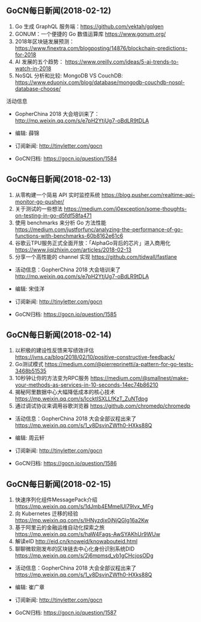 ## GoCN每日新闻(2018-02-12)

1. Go 生成 GraphQL 服务端：https://github.com/vektah/gqlgen
2. GONUM：一个便捷的 Go 数值运算库  https://www.gonum.org/
3. 2018年区块链发展预测： https://www.finextra.com/blogposting/14876/blockchain-predictions-for-2018
4. AI 发展的五个趋势： https://www.oreilly.com/ideas/5-ai-trends-to-watch-in-2018
5. NoSQL 分析和比较: MongoDB VS CouchDB: 
https://www.eduonix.com/blog/database/mongodb-couchdb-nosql-database-choose/

活动信息
* GopherChina 2018 大会培训来了：http://mp.weixin.qq.com/s/e7pH2YtjUg7-oBdLR9tDLA

* 编辑: 薛锦
* 订阅新闻: http://tinyletter.com/gocn
* GoCN归档:  https://gocn.io/question/1584

## GoCN每日新闻(2018-02-13)

1. 从零构建一个简易 API 实时监控系统 https://blog.pusher.com/realtime-api-monitor-go-pusher/
2. 关于测试的一些想法 https://medium.com/i0exception/some-thoughts-on-testing-in-go-d5fdf58fa471
3. 使用 benchmarks 来分析 Go 方法性能 https://medium.com/justforfunc/analyzing-the-performance-of-go-functions-with-benchmarks-60b8162e61c6
4. 谷歌云TPU服务正式全面开放：「AlphaGo背后的芯片」进入商用化 https://www.jiqizhixin.com/articles/2018-02-13
5. 分享一个高性能的 channel 实现 https://github.com/tidwall/fastlane

* 活动信息：GopherChina 2018 大会培训来了 http://mp.weixin.qq.com/s/e7pH2YtjUg7-oBdLR9tDLA

* 编辑: 宋佳洋
* 订阅新闻: http://tinyletter.com/gocn
* GoCN归档:  https://gocn.io/question/1585

## GoCN每日新闻(2018-02-14)

1. 以积极的建设性反馈来写绩效评估 https://jvns.ca/blog/2018/02/10/positive-constructive-feedback/
2. Go测试模式 https://medium.com/@pierreprinetti/a-pattern-for-go-tests-3468b51535
3. 10秒钟让你的方法变为RPC服务 https://medium.com/@smallnest/make-your-methods-as-services-in-10-seconds-14ec74b86210
4. 揭秘阿里数据中心大幅降低成本的核心技术 https://mp.weixin.qq.com/s/lccktISXLLfKzT_ZuNTdpg 
5. 通过调试协议来调用谷歌浏览器 https://github.com/chromedp/chromedp

* 活动信息：GopherChina 2018 大会全部议程出来了 https://mp.weixin.qq.com/s/1_v8DsvinZWfh0-HXks88Q

* 编辑: 周云轩
* 订阅新闻: http://tinyletter.com/gocn
* GoCN归档: https://gocn.io/question/1586

## GoCN每日新闻(2018-02-15)

1. 快速序列化组件MessagePack介绍 https://mp.weixin.qq.com/s/1dJmb4EMmelUI79lvx_MFg
2. 向 Kubernetes 迁移的经验 https://mp.weixin.qq.com/s/IHNyzdjx0jNjQGlg16a2Kw
3. 基于阿里云的金融运维自动化探索之旅 https://mp.weixin.qq.com/s/haW4Fags-AwSYAKhUr9WUw
4. 解读eID http://eid.cn/knoweid/knowabouteid.html 
5. 聊聊微软刚发布的区块链去中心化身份识别系统DID https://mp.weixin.qq.com/s/2j6mpmsd_vb1gCHcjosODg

* 活动信息：GopherChina 2018 大会全部议程出来了 https://mp.weixin.qq.com/s/1_v8DsvinZWfh0-HXks88Q

* 编辑: 崔广章
* 订阅新闻: http://tinyletter.com/gocn
* GoCN归档: https://gocn.io/question/1587
